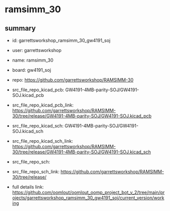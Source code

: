 # ramsimm_30
 
## summary 
* id: garrettsworkshop_ramsimm_30_gw4191_soj
* user: garrettsworkshop
* name: ramsimm_30
* board: gw4191_soj
* repo: https://github.com/garrettsworkshop/RAMSIMM-30
* src_file_repo_kicad_pcb: GW4191-4MB-parity-SOJ/GW4191-SOJ.kicad_pcb
* src_file_repo_kicad_pcb_link: https://github.com/garrettsworkshop/RAMSIMM-30/tree/release/GW4191-4MB-parity-SOJ/GW4191-SOJ.kicad_pcb
* src_file_repo_kicad_sch: GW4191-4MB-parity-SOJ/GW4191-SOJ.kicad_sch
* src_file_repo_kicad_sch_link: https://github.com/garrettsworkshop/RAMSIMM-30/tree/release/GW4191-4MB-parity-SOJ/GW4191-SOJ.kicad_sch

* src_file_repo_sch: 
* src_file_repo_sch_link: https://github.com/garrettsworkshop/RAMSIMM-30/tree/release/
* full details link: https://github.com/oomlout/oomlout_oomp_project_bot_v_2/tree/main/projects/garrettsworkshop_ramsimm_30_gw4191_soj/current_version/working  






